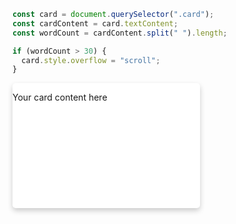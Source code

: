 ```js
const card = document.querySelector(".card");
const cardContent = card.textContent;
const wordCount = cardContent.split(" ").length;

if (wordCount > 30) {
  card.style.overflow = "scroll";
}
```

<style>
    .card {
  width: 300px;
  height: 200px;
  background-color: white;
  box-shadow: 0 4px 8px 0 rgba(0,0,0,0.2);
  transition: 0.3s;
  border-radius: 5px;
  overflow: hidden;
}

</style>

<div class="card">
  <p>Your card content here</p>
</div>
